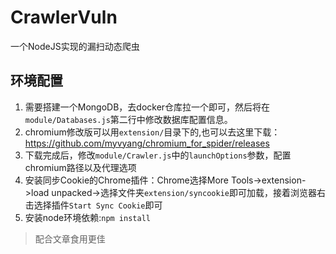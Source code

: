 # CrawlerVuln
一个NodeJS实现的漏扫动态爬虫
## 环境配置
1. 需要搭建一个MongoDB，去docker仓库拉一个即可，然后将在`module/Databases.js`第二行中修改数据库配置信息。
2. chromium修改版可以用`extension/`目录下的,也可以去这里下载：https://github.com/myvyang/chromium_for_spider/releases
3. 下载完成后，修改`module/Crawler.js`中的`launchOptions`参数，配置chromium路径以及代理选项
4. 安装同步Cookie的Chrome插件：Chrome选择More Tools->extension->load unpacked->选择文件夹`extension/syncookie`即可加载，接着浏览器右击选择插件`Start Sync Cookie`即可
5. 安装node环境依赖:`npm install`

> 配合文章食用更佳
